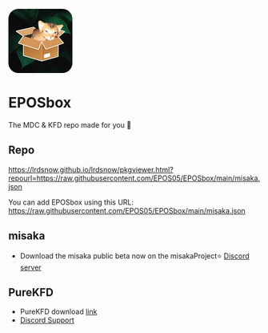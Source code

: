 ![Icon](https://raw.githubusercontent.com/EPOS05/EPOSbox/main/RepoAssets/leafEPOSbox_github.png)
# EPOSbox
The MDC & KFD repo made for you 🍃

## Repo
https://lrdsnow.github.io/lrdsnow/pkgviewer.html?repourl=https://raw.githubusercontent.com/EPOS05/EPOSbox/main/misaka.json

You can add EPOSbox using this URL: https://raw.githubusercontent.com/EPOS05/EPOSbox/main/misaka.json

## misaka
- Download the misaka public beta now on the misakaProject⭐ [Discord server](https://discord.gg/vGByEU7UzX)

## PureKFD
- PureKFD download [link](https://github.com/Lrdsnow/PureKFD/releases)
- [Discord Support](https://discord.gg/hEua3xmgCp)
